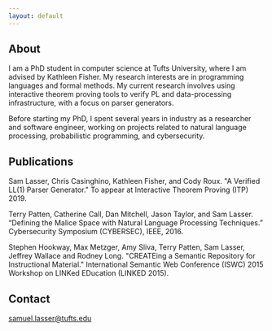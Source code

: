 ```yaml
---
layout: default
---
```


## About
I am a PhD student in computer science at Tufts University, where I am advised
by Kathleen Fisher. My research interests are in programming languages and 
formal methods. My current research involves using interactive theorem proving 
tools to verify PL and data-processing infrastructure, with a focus on parser 
generators.

Before starting my PhD, I spent several years in industry as a researcher and software
engineer, working on projects related to natural language processing, probabilistic
programming, and cybersecurity.

## Publications
Sam Lasser, Chris Casinghino, Kathleen Fisher, and Cody Roux. 
"A Verified LL(1) Parser Generator." 
To appear at Interactive Theorem Proving (ITP) 2019.

Terry Patten, Catherine Call, Dan Mitchell, Jason Taylor, and Sam Lasser.
“Defining the Malice Space with Natural Language Processing Techniques.”
Cybersecurity Symposium (CYBERSEC), IEEE, 2016.

Stephen Hookway, Max Metzger, Amy Sliva, Terry Patten, Sam Lasser, Jeffrey Wallace and Rodney Long. 
"CREATEing a Semantic Repository for Instructional Material." 
International Semantic Web Conference (ISWC) 2015 Workshop on LINKed EDucation (LINKED 2015).

## Contact
samuel.lasser@tufts.edu
